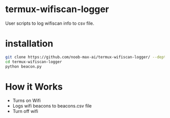 # termux-wifiscan-logger
User scripts to log wifiscan info to csv file.

# installation
```bash
git clone https://github.com/noob-max-ai/termux-wifiscan-logger/ --depth=1
cd termux-wifiscan-logger
python beacon.py
```

# How it Works
+ Turns on Wifi
+ Logs wifi beacons to beacons.csv file
+ Turn off wifi
